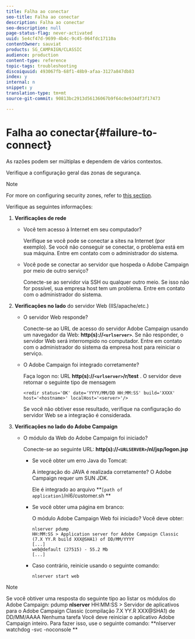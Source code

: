 ```yaml
---
title: Falha ao conectar
seo-title: Falha ao conectar
description: Falha ao conectar
seo-description: null
page-status-flag: never-activated
uuid: 5e4cf47d-9699-4b4c-9c45-064fdc17110a
contentOwner: sauviat
products: SG_CAMPAIGN/CLASSIC
audience: production
content-type: reference
topic-tags: troubleshooting
discoiquuid: 493067fb-68f1-48b9-afaa-3127a847db83
index: y
internal: n
snippet: y
translation-type: tm+mt
source-git-commit: 90813bc2913d56136067b9f64c0e934df3f17473

---
```



# Falha ao conectar{#failure-to-connect}

As razões podem ser múltiplas e dependem de vários contextos.

Verifique a configuração geral das zonas de segurança.

>[!NOTE]
>
>For more on configuring security zones, refer to [this section](../../installation/using/configuring-campaign-server.md#defining-security-zones).

Verifique as seguintes informações:

1. **Verificações de rede**

   * Você tem acesso à Internet em seu computador?

      Verifique se você pode se conectar a sites na Internet (por exemplo). Se você não conseguir se conectar, o problema está em sua máquina. Entre em contato com o administrador do sistema.

   * Você pode se conectar ao servidor que hospeda o Adobe Campaign por meio de outro serviço?

      Conecte-se ao servidor via SSH ou qualquer outro meio. Se isso não for possível, sua empresa host tem um problema. Entre em contato com o administrador do sistema.

1. **Verificações no lado** do servidor Web (IIS/apache/etc.)

   * O servidor Web responde?

      Conecte-se ao URL de acesso do servidor Adobe Campaign usando um navegador da Web: **http(s)://`<urlserver>`**. Se não responder, o servidor Web será interrompido no computador. Entre em contato com o administrador do sistema da empresa host para reiniciar o serviço.

   * O Adobe Campaign foi integrado corretamente?

      Faça logon no: URL **http(s)://`<urlserver>`/r/test** . O servidor deve retornar o seguinte tipo de mensagem

      ```
      <redir status='OK' date='YYYY/MM/DD HH:MM:SS' build='XXXX' host='<hostname>' localHost='<server>'/>
      ```

      Se você não obtiver esse resultado, verifique na configuração do servidor Web se a integração é considerada.

1. **Verificações no lado do Adobe Campaign**

   * O módulo da Web do Adobe Campaign foi iniciado?

      Conecte-se ao seguinte URL: **http(s)://`<URLSERVER>`/nl/jsp/logon.jsp**

      * Se você obter um erro Java do Tomcat:

         A integração do JAVA é realizada corretamente? O Adobe Campaign requer um SUN JDK.

         Ele é integrado ao arquivo **`[path of application]`/nl6/customer.sh **

      * Se você obter uma página em branco:

         O módulo Adobe Campaign Web foi iniciado? Você deve obter:

         ```
         nlserver pdump
         HH:MM:SS > Application server for Adobe Campaign Classic (7.X YY.R build XXX@SHA1) of DD/MM/YYYY
         [...]
         web@default (27515) - 55.2 Mb
         [...]
         ```

      * Caso contrário, reinicie usando o seguinte comando:

         ```
         nlserver start web
         ```
>[!NOTE]
>
>Se você obtiver uma resposta do seguinte tipo ao listar os módulos do Adobe Campaign: pdump **nlserver**
>HH:MM:SS > Servidor de aplicativos para o Adobe Campaign Classic (compilação 7.X YY.R XXX@SHA1) de DD/MM/AAAA Nenhuma tarefa Você deve reiniciar o aplicativo Adobe Campaign inteiro. Para fazer isso, use o seguinte comando: **nlserver watchdog -svc -noconsole **
